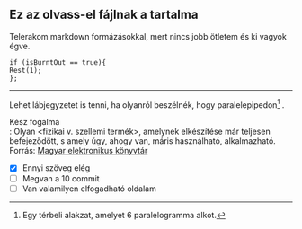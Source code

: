 ## Ez az olvass-el fájlnak a tartalma

Telerakom markdown formázásokkal, mert nincs jobb ötletem és ki vagyok égve.
```
if (isBurntOut == true){
Rest(1);
};
```
---
Lehet lábjegyzetet is tenni, ha olyanról beszélnék, hogy paralelepipedon[^1] .
  
Kész fogalma  
: Olyan <fizikai v. szellemi termék>, amelynek elkészítése már teljesen befejeződött, s amely úgy, ahogy van, máris használható, alkalmazható.
Forrás: [Magyar elektronikus könyvtár](https://mek.oszk.hu/adatbazis/magyar-nyelv-ertelmezo-szotara/szotar.php?szo=K%C3%89SZ&offset=96&kezdobetu=K) 

- [x] Ennyi szöveg elég 
- [ ] Megvan a 10 commit 
- [ ] Van valamilyen elfogadható oldalam
[^1]: Egy térbeli alakzat, amelyet 6 paralelogramma alkot.
